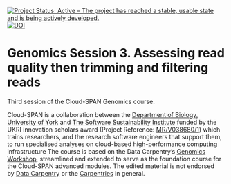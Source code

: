 [![Project Status: Active – The project has reached a stable, usable state and is being actively developed.](https://www.repostatus.org/badges/latest/active.svg)](https://www.repostatus.org/#active) [![DOI](https://zenodo.org/badge/DOI/10.5281/zenodo.5583151.svg)](https://doi.org/10.5281/zenodo.5583151)

# Genomics Session 3. Assessing read quality then trimming and filtering reads

Third session of the Cloud-SPAN Genomics course.

Cloud-SPAN is a collaboration between the [Department of Biology, University of York](https://www.york.ac.uk/biology/) and [The Software Sustainability Institute](https://www.software.ac.uk/) funded by the UKRI innovation scholars award (Project Reference: [MR/V038680/1](https://www.google.com/url?q=https%3A%2F%2Fgtr.ukri.org%2Fprojects%3Fref%3DMR%252FV038680%252F1&sa=D&sntz=1&usg=AFQjCNF0nsozFp-1kvcp0Dgjks6kY8CiCQ)) which trains researchers, and the research software engineers that support them, to run specialised analyses on cloud-based high-performance computing infrastructure
The course is based on the Data Carpentry’s [Genomics Workshop](https://datacarpentry.org/genomics-workshop), streamlined and extended to serve as the foundation course for the Cloud-SPAN advanced modules. The edited material is not endorsed by [Data Carpentry](https://datacarpentry.org/) or the [Carpentries](https://carpentries.org/) in general.
